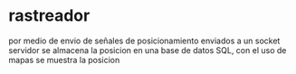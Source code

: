 # rastreador
por medio de envio de señales de posicionamiento enviados a un socket servidor se almacena la posicion en una base de datos SQL, con el uso de mapas se muestra la posicion

